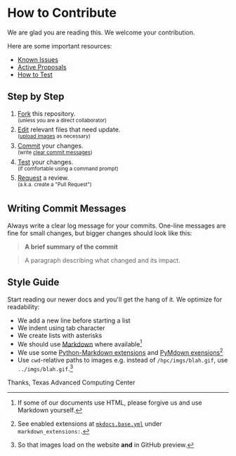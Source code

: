 # How to Contribute

We are glad you are reading this. We welcome your contribution.

Here are some important resources:

  * [Known Issues](https://github.com/TACC/TACC-Docs/issues)
  * [Active Proposals](https://github.com/TACC/TACC-Docs/pulls)
  * [How to Test](./TESTING.md)

## Step by Step

1. [Fork](https://docs.github.com/en/pull-requests/collaborating-with-pull-requests/working-with-forks/fork-a-repo) this repository.\
    <sup>(unless you are a direct collaborator)</sup>
2. [Edit](https://docs.github.com/en/repositories/working-with-files/managing-files/editing-files) relevant files that need update.\
    <sup>([upload images](https://docs.github.com/en/repositories/working-with-files/managing-files/adding-a-file-to-a-repository) as necessary)</sup>
4. [Commit](https://docs.github.com/en/pull-requests/committing-changes-to-your-project/creating-and-editing-commits/about-commits) your changes.\
    <sup>(write [clear commit messages](#writing-commit-messages))</sup>
5. [Test](#testing) your changes.\
    <sup>(if comfortable using a command prompt)</sup>
6. [Request](https://docs.github.com/en/pull-requests/collaborating-with-pull-requests/proposing-changes-to-your-work-with-pull-requests/creating-a-pull-request) a review.\
    <sup>(a.k.a. create a "Pull Request")</sup>

## Writing Commit Messages

Always write a clear log message for your commits. One-line messages are fine for small changes, but bigger changes should look like this:

> **A brief summary of the commit**

> A paragraph describing what changed and its impact.

## Style Guide

Start reading our newer docs and you'll get the hang of it. We optimize for readability:

* We add a new line before starting a list
* We indent using tab character
* We create lists with asterisks
* We should use [Markdown](https://www.markdownguide.org/extended-syntax/) where available[^1]
* We use some [Python-Markdown extensions](https://python-markdown.github.io/extensions/) and [PyMdown exensions](https://facelessuser.github.io/pymdown-extensions/#extensions)[^2]
* Use `cwd`-relative paths to images e.g. instead of `/hpc/imgs/blah.gif`, use `../imgs/blah.gif`.[^3]

[^1]: If some of our documents use HTML, please forgive us and use Markdown yourself.
[^2]: See enabled extensions at [`mkdocs.base.yml`](https://github.com/TACC/TACC-Docs/blob/main/mkdocs.base.yml) under `markdown_extensions:`.
[^3]: So that images load on the website **and** in GitHub preview.

Thanks,
Texas Advanced Computing Center
